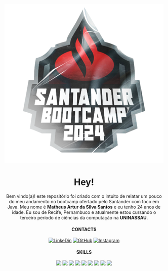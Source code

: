 <div text align="center">

<img src="Imagens/santanderlogo.png">


# Hey!

Bem vindo(a)!
este repositório foi criado com o intuito de relatar um pouco do meu andamento no bootcamp ofertado pelo Santander com foco em Java.
Meu nome é **Matheus Artur da Silva Santos** e eu tenho 24 anos de idade.
Eu sou de Recife, Pernambuco e atualmente estou cursando o terceiro período de ciências da computação na **UNINASSAU**.


#### CONTACTS

[<img src='https://img.shields.io/badge/LinkedIn-0077B5?style=for-the-badge&logo=linkedin&logoColor=white' alt='LinkeDin' height='30'>](https://www.linkedin.com/in/matheus-silva-119712216/)
[<img src='https://img.shields.io/badge/GitHub-100000?style=for-the-badge&logo=github&logoColor=white' alt='GitHub' height='30'>](https://github.com/MatheusArtur0)
[<img src='https://img.shields.io/badge/Instagram-E4405F?style=for-the-badge&logo=instagram&logoColor=white' alt='Instagram' height='30'>](https://www.instagram.com/matheusartur_/)

#### SKILLS

<div align="center">
    <img src="https://img.shields.io/badge/JavaScript-323330?style=for-the-badge&logo=javascript&logoColor=F7DF1E">
    <img src="https://img.shields.io/badge/HTML5-E34F26?style=for-the-badge&logo=html5&logoColor=white">
    <img src="https://img.shields.io/badge/CSS3-1572B6?style=for-the-badge&logo=css3&logoColor=white">
    <img src="https://img.shields.io/badge/Python-FFD43B?style=for-the-badge&logo=python&logoColor=blue">
    <img src="https://img.shields.io/badge/MySQL-005C84?style=for-the-badge&logo=mysql&logoColor=white">
    <img src="https://img.shields.io/badge/PostgreSQL-316192?style=for-the-badge&logo=postgresql&logoColor=white">
    <img src="https://img.shields.io/badge/Node%20js-339933?style=for-the-badge&logo=nodedotjs&logoColor=white">
    <img src="https://img.shields.io/badge/Linux-FCC624?style=for-the-badge&logo=linux&logoColor=black">
    <img src="https://img.shields.io/badge/Amazon_AWS-FF9900?style=for-the-badge&logo=amazonaws&logoColor=white">
</div>

</div>
